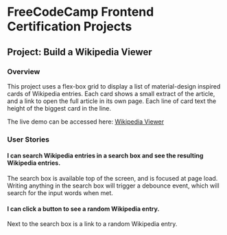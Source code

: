# FreeCodeCamp Frontend Certification Projects
## Project: Build a Wikipedia Viewer
### Overview

This project uses a flex-box grid to display a list of material-design inspired cards of Wikipedia entries.
Each card shows a small extract of the article, and a link to open the full article in its own page.
Each line of card text the height of the biggest card in the line.

The live demo can be accessed here: [Wikipedia Viewer](http://jvdsande.github.io/fcc-projects/fcc/wikipedia)

### User Stories
#### I can search Wikipedia entries in a search box and see the resulting Wikipedia entries.
The search box is available top of the screen, and is focused at page load. Writing anything in the search box will trigger a debounce event, which will search for the input words when met.

#### I can click a button to see a random Wikipedia entry.
Next to the search box is a link to a random Wikipedia entry.
